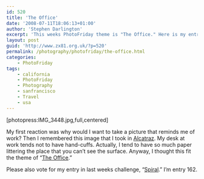 ```yaml
---
id: 520
title: 'The Office'
date: '2008-07-11T18:06:13+01:00'
author: 'Stephen Darlington'
excerpt: 'This weeks PhotoFriday theme is "The Office." Here is my entry.'
layout: post
guid: 'http://www.zx81.org.uk/?p=520'
permalink: /photography/photofriday/the-office.html
categories:
    - PhotoFriday
tags:
    - california
    - PhotoFriday
    - Photography
    - sanfrancisco
    - Travel
    - usa
---
```


\[photopress:IMG\_3448.jpg,full,centered\]

My first reaction was why would I want to take a picture that reminds me of work? Then I remembered this image that I took in [Alcatraz](http://www.zx81.org.uk/travel/alcatraz.html). My desk at work tends not to have hand-cuffs. Actually, I tend to have so much paper littering the place that you can’t see the surface. Anyway, I thought this fit the theme of “[The Office](http://www.photofriday.com/archives/challenge/000789.php).”

Please also vote for my entry in last weeks challenge, “[Spiral](http://www.photofriday.com/linkviewer.php?id=787).” I’m entry 162.